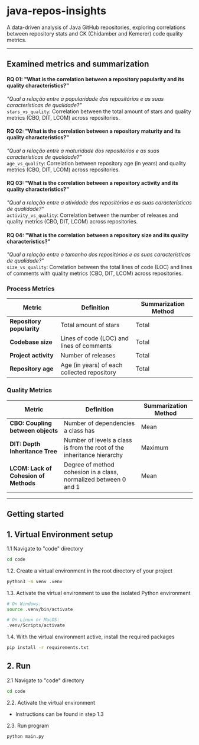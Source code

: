 # java-repos-insights
A data-driven analysis of Java GitHub repositories, exploring correlations between repository stats and CK (Chidamber and Kemerer) code quality metrics.

---

## Examined metrics and summarization

#### RQ 01: "What is the correlation between a repository popularity and its quality characteristics?"
*"Qual a relação entre a popularidade dos repositórios e as suas características de qualidade?"*  
`stars_vs_quality`: Correlation between the total amount of stars and quality metrics (CBO, DIT, LCOM) across repositories.

#### RQ 02: "What is the correlation between a repository maturity and its quality characteristics?"
*"Qual a relação entre a maturidade dos repositórios e as suas características de qualidade?"*  
`age_vs_quality`: Correlation between repository age (in years) and quality metrics (CBO, DIT, LCOM) across repositories.

#### RQ 03: "What is the correlation between a repository activity and its quality characteristics?"
*"Qual a relação entre a atividade dos repositórios e as suas características de qualidade?"*  
`activity_vs_quality`: Correlation between the number of releases and quality metrics (CBO, DIT, LCOM) across repositories.

#### RQ 04: "What is the correlation between a repository size and its quality characteristics?"
*"Qual a relação entre o tamanho dos repositórios e as suas características de qualidade?"*  
`size_vs_quality`: Correlation between the total lines of code (LOC) and lines of comments with quality metrics (CBO, DIT, LCOM) across repositories.

### Process Metrics

| Metric                   | Definition                                    | Summarization Method |
|--------------------------|-----------------------------------------------|----------------------|
| **Repository popularity**| Total amount of stars                         | Total |
| **Codebase size**        | Lines of code (LOC) and lines of comments     | Total |
| **Project activity**     | Number of releases                            | Total |
| **Repository age**       | Age (in years) of each collected repository   | Total |

### Quality Metrics

| Metric | Definition | Summarization Method |
|--------|------------|----------------------|
| **CBO: Coupling between objects** | Number of dependencies a class has | Mean |
| **DIT: Depth Inheritance Tree** | Number of levels a class is from the root of the inheritance hierarchy | Maximum |
| **LCOM: Lack of Cohesion of Methods** | Degree of method cohesion in a class, normalized between 0 and 1 | Mean |

---

## Getting started

## 1. Virtual Environment setup

1.1 Navigate to "code" directory
```bash
cd code
```

1.2. Create a virtual environment in the root directory of your project
```bash
python3 -m venv .venv
```

1.3. Activate the virtual environment to use the isolated Python environment
```bash
# On Windows:
source .venv/bin/activate
```

```bash
# On Linux or MacOS:
.venv/Scripts/activate
```

1.4. With the virtual environment active, install the required packages
```bash
pip install -r requirements.txt
```

## 2. Run

2.1 Navigate to "code" directory
```bash
cd code
```

2.2. Activate the virtual environment
- Instructions can be found in step 1.3

2.3. Run program
```bash
python main.py
```
